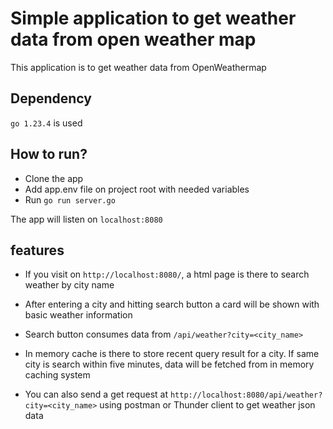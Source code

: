 # Simple application to get weather data from open weather map
This application is to get weather data from OpenWeathermap

## Dependency

`go 1.23.4` is used

## How to run?

- Clone the app 
- Add app.env file on project root with needed variables
- Run `go run server.go`

The app will listen on `localhost:8080`

## features

- If you visit on `http://localhost:8080/`, a html page is there to search weather by city name

- After entering a city and hitting search button a card will be shown with basic weather information

- Search button consumes data from `/api/weather?city=<city_name>`

- In memory cache is there to store recent query result for a city. If same city is search within five minutes, data will be fetched from in memory caching system

- You can also send a get request at `http://localhost:8080/api/weather?city=<city_name>` using postman or Thunder client to get weather json data


